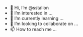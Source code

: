 - 👋 Hi, I’m @sstallon
- 👀 I’m interested in ...
- 🌱 I’m currently learning ...
- 💞️ I’m looking to collaborate on ...
- 📫 How to reach me ...

<!---
sstallon/sstallon is a ✨ special ✨ repository because its `README.md` (this file) appears on your GitHub profile.
You can click the Preview link to take a look at your changes.
--->
